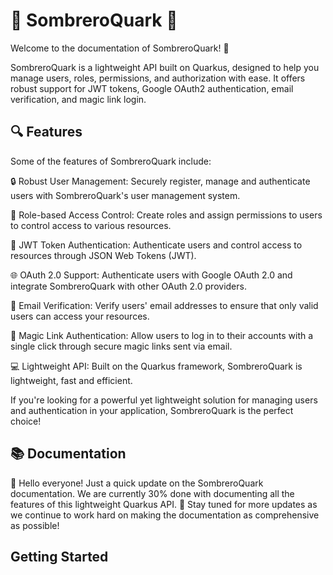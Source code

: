 # 🎩 SombreroQuark 🎩
Welcome to the documentation of SombreroQuark! 🎉

SombreroQuark is a lightweight API built on Quarkus, designed to help you manage users, roles, permissions, and authorization with ease. It offers robust support for JWT tokens, Google OAuth2 authentication, email verification, and magic link login.

## 🔍 Features
Some of the features of SombreroQuark include:

🔒 Robust User Management: Securely register, manage and authenticate users with SombreroQuark's user management system.

🎫 Role-based Access Control: Create roles and assign permissions to users to control access to various resources.

🔑 JWT Token Authentication: Authenticate users and control access to resources through JSON Web Tokens (JWT).

🌐 OAuth 2.0 Support: Authenticate users with Google OAuth 2.0 and integrate SombreroQuark with other OAuth 2.0 providers.

📧 Email Verification: Verify users' email addresses to ensure that only valid users can access your resources.

🔗 Magic Link Authentication: Allow users to log in to their accounts with a single click through secure magic links sent via email.

💻 Lightweight API: Built on the Quarkus framework, SombreroQuark is lightweight, fast and efficient.

If you're looking for a powerful yet lightweight solution for managing users and authentication in your application, SombreroQuark is the perfect choice!

## 📚 Documentation

👋 Hello everyone! Just a quick update on the SombreroQuark documentation. We are currently 30% done with documenting all the features of this lightweight Quarkus API. 📝 Stay tuned for more updates as we continue to work hard on making the documentation as comprehensive as possible!

## Getting Started
